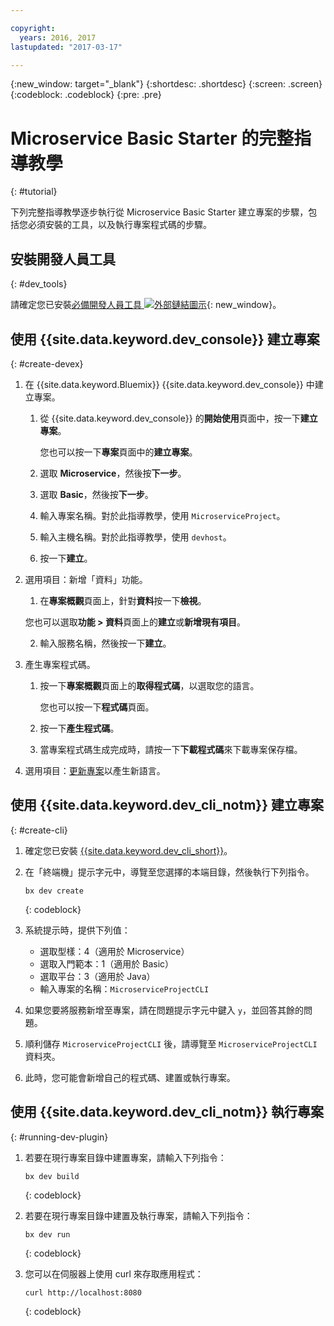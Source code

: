 ```yaml
---

copyright:
  years: 2016, 2017
lastupdated: "2017-03-17"

---
```

{:new_window: target="_blank"}
{:shortdesc: .shortdesc}
{:screen: .screen}
{:codeblock: .codeblock}
{:pre: .pre}

# Microservice Basic Starter 的完整指導教學
{: #tutorial}

下列完整指導教學逐步執行從 Microservice Basic Starter 建立專案的步驟，包括您必須安裝的工具，以及執行專案程式碼的步驟。

## 安裝開發人員工具
{: #dev_tools}

請確定您已安裝[必備開發人員工具 ![外部鏈結圖示](../icons/launch-glyph.svg "外部鏈結圖示")](get_code.html#prereq-dev-tools){: new_window}。


## 使用 {{site.data.keyword.dev_console}} 建立專案
{: #create-devex}

1. 在 {{site.data.keyword.Bluemix}} {{site.data.keyword.dev_console}} 中建立專案。

	1. 從 {{site.data.keyword.dev_console}} 的**開始使用**頁面中，按一下**建立專案**。

		您也可以按一下**專案**頁面中的**建立專案**。

	2. 選取 **Microservice**，然後按**下一步**。

	3. 選取 **Basic**，然後按**下一步**。

	4. 輸入專案名稱。對於此指導教學，使用 `MicroserviceProject`。   

	5. 輸入主機名稱。對於此指導教學，使用 `devhost`。 
   
	6. 按一下**建立**。

2. 選用項目：新增「資料」功能。

	1. 在**專案概觀**頁面上，針對**資料**按一下**檢視**。

      您也可以選取**功能 > 資料**頁面上的**建立**或**新增現有項目**。

   2. 輸入服務名稱，然後按一下**建立**。

3. 產生專案程式碼。

	1. 按一下**專案概觀**頁面上的**取得程式碼**，以選取您的語言。
   
		您也可以按一下**程式碼**頁面。
      
	2. 按一下**產生程式碼**。
   
	3. 當專案程式碼生成完成時，請按一下**下載程式碼**來下載專案保存檔。

4. 選用項目：[更新專案](project_overview_page.html#update_language)以產生新語言。


## 使用 {{site.data.keyword.dev_cli_notm}} 建立專案
{: #create-cli}

1. 確定您已安裝 [{{site.data.keyword.dev_cli_short}}](dev_cli.html)。

2. 在「終端機」提示字元中，導覽至您選擇的本端目錄，然後執行下列指令。
  
	```
	bx dev create
	```
	{: codeblock}

3. 系統提示時，提供下列值：

	* 選取型樣：4（適用於 Microservice）
	* 選取入門範本：1（適用於 Basic）
	* 選取平台：3（適用於 Java）
	* 輸入專案的名稱：`MicroserviceProjectCLI`

4. 如果您要將服務新增至專案，請在問題提示字元中鍵入 `y`，並回答其餘的問題。

5. 順利儲存 `MicroserviceProjectCLI` 後，請導覽至 `MicroserviceProjectCLI` 資料夾。

6. 此時，您可能會新增自己的程式碼、建置或執行專案。
 
 
## 使用 {{site.data.keyword.dev_cli_notm}} 執行專案
{: #running-dev-plugin}

1. 若要在現行專案目錄中建置專案，請輸入下列指令：

	```
	bx dev build
	```     
	{: codeblock}

2. 若要在現行專案目錄中建置及執行專案，請輸入下列指令：

	```
	bx dev run
	```
	{: codeblock}	

3. 您可以在伺服器上使用 curl 來存取應用程式：

	```
	curl http://localhost:8080	
	```
	{: codeblock}
